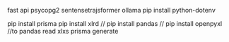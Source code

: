 fast api
psycopg2
sentensetrajsformer
ollama
pip install python-dotenv


pip install prisma
pip install xlrd // pip install pandas // pip install openpyxl //to pandas read xlxs
prisma generate

<!-- 
pip install langchain langchain-ollama langchain-chroma langchain-postgres //ยังไม่ใช้

pip install langchain-community -->
